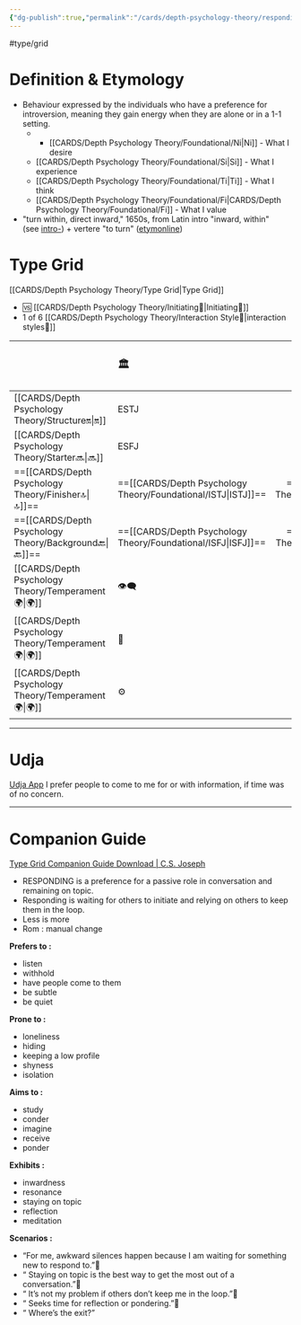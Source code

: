 ```yaml
---
{"dg-publish":true,"permalink":"/cards/depth-psychology-theory/responding/","created":"2023-01-01T13:12:17.828+01:00","updated":"2023-05-12T08:21:16.797+02:00"}
---
```


#type/grid
# Definition & Etymology 
- Behaviour expressed by the individuals who have a preference for introversion, meaning they gain energy when they are alone or in a 1-1 setting. 
	- - [[CARDS/Depth Psychology Theory/Foundational/Ni\|Ni]] - What I desire 
	- [[CARDS/Depth Psychology Theory/Foundational/Si\|Si]] - What I experience 
	- [[CARDS/Depth Psychology Theory/Foundational/Ti\|Ti]] - What I think 
	- [[CARDS/Depth Psychology Theory/Foundational/Fi\|CARDS/Depth Psychology Theory/Foundational/Fi]] - What I value 
- "turn within, direct inward," 1650s, from Latin intro "inward, within" (see [intro-](https://www.etymonline.com/word/intro-?ref=etymonline_crossreference "Etymology, meaning and definition of intro- ")) + vertere "to turn" ([etymonline](https://www.etymonline.com/word/introvert))

# Type Grid 
[[CARDS/Depth Psychology Theory/Type Grid\|Type Grid]]
- 🆚 [[CARDS/Depth Psychology Theory/Initiating👋\|Initiating👋]] 
- 1 of 6 [[CARDS/Depth Psychology Theory/Interaction Style💬\|interaction styles💬]] 

|                      | <font size="4"> 🏛️</font>   |  <font size="4"> 🧰</font>   | <font size="4"> 🔮</font> | <font size="4"> 🦄</font>    | [[CARDS/Depth Psychology Theory/Interaction Style💬\|💬]]                      |   [[CARDS/Depth Psychology Theory/Interaction Style💬\|💬]]                           |   [[CARDS/Depth Psychology Theory/Interaction Style💬\|💬]]                    |
|:-------------------- |:--------------------- |:---------------------:|:------------------------- |:--------------------- |:--------------------- |:-------------------------- |:--------------------- |
| [[CARDS/Depth Psychology Theory/Structure🔛\|🔛]]  |  ESTJ               |        ESTP         |  ENTJ                   |  ENFJ               | ➡️  | 👋    | 🏆   |
| [[CARDS/Depth Psychology Theory/Starter🔜\|🔜]]    | ESFJ             |        ESFP         |  ENTP                   |  ENFP               | ↪️ |👋    | 🏃 | 
| ==[[CARDS/Depth Psychology Theory/Finisher🔝\|🔝]]==   | ==[[CARDS/Depth Psychology Theory/Foundational/ISTJ\|ISTJ]]==              |       ==[[CARDS/Depth Psychology Theory/Foundational/ISTP\|ISTP]]==        | ==[[CARDS/Depth Psychology Theory/Foundational/INTJ\|INTJ]]==                  | ==[[CARDS/Depth Psychology Theory/Foundational/INFJ\|INFJ]]==              | ➡️   | ==[[CARDS/Depth Psychology Theory/Responding🧘‍♂️\|🧘‍♂️]]== | 🏃 |
| ==[[CARDS/Depth Psychology Theory/Background🔙\|🔙]]== | ==[[CARDS/Depth Psychology Theory/Foundational/ISFJ\|ISFJ]]==              |       ==[[CARDS/Depth Psychology Theory/Foundational/ISFP\|ISFP]]==        | ==[[CARDS/Depth Psychology Theory/Foundational/INTP\|INTP]]==                  | ==[[CARDS/Depth Psychology Theory/Foundational/INFP\|INFP]]==              | ↪️| ==[[CARDS/Depth Psychology Theory/Responding🧘‍♂️\|🧘‍♂️]]== | 🏆     |
|  [[CARDS/Depth Psychology Theory/Temperament🌍\|🌍]]                     | 👁️‍🗨️ | 👁️‍🗨️ | 🧲        | 🧲    |                       |                            |                       |
|  [[CARDS/Depth Psychology Theory/Temperament🌍\|🌍]]                     | 🐜 |  🦊  | 🦊     | 🐜                       |                            |                       |
|  [[CARDS/Depth Psychology Theory/Temperament🌍\|🌍]]                     | ⚙️  |  👀   |⚙️      |👀  |                       |                            |                             |

----
# Udja
[Udja App](https://www.udja.app/#/)
I prefer people to come to me for or with information, if time was of no concern. 

---
# Companion Guide
[Type Grid Companion Guide Download | C.S. Joseph](https://csjoseph.life/type-grid-companion-guide-download/)
-   RESPONDING is a preference for a passive role in conversation and remaining on topic.
-   Responding is waiting for others to initiate and relying on others to keep them in the loop.
-   Less is more 
-   Rom : manual change  

**Prefers to :** 
-   listen
-   withhold
-   have people come to them
-   be subtle
-   be quiet  
    
**Prone to :**
-   loneliness
-   hiding
-   keeping a low profile
-   shyness
-   isolation  
    
**Aims to :**
-   study
-   conder
-   imagine
-   receive
-   ponder  
    
**Exhibits :**
-   inwardness
-   resonance
-   staying on topic
-   reflection
-   meditation  
    
**Scenarios :**
-   “For me, awkward silences happen because I am waiting for something new to respond to.”
-   “ Staying on topic is the best way to get the most out of a conversation.”
-   “ It’s not my problem if others don’t keep me in the loop.”
-   “ Seeks time for reflection or pondering.”
-   “ Where’s the exit?”
